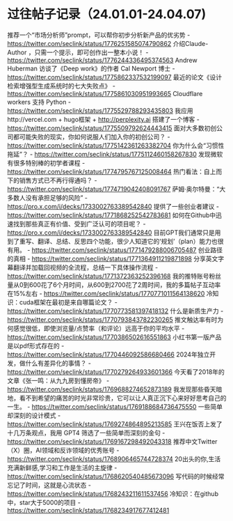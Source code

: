 # 过往帖子记录（24.01.01-24.04.07)

推荐一个“市场分析师”prompt，可以帮你初步分析新产品的优劣势 - https://twitter.com/seclink/status/1776251585074790862
介绍Claude-Author ，只需一个提示，即可创作出一整本小说！ - https://twitter.com/seclink/status/1776244336495374563
Andrew Huberman 访谈了《Deep work》的作者 Cal Newport 博士 - https://twitter.com/seclink/status/1775862337532199097
最近的论文《设计检索增强型生成系统时的七大失败点》 - https://twitter.com/seclink/status/1775861030951993665
Cloudflare workers 支持 Python - https://twitter.com/seclink/status/1775529788293435803
我应用http://vercel.com + hugo框架 + http://perplexity.ai 搭建了一个博客 - https://twitter.com/seclink/status/1775509792624443415
面对大多数初创公司都可能失败的现实，你如何说服人们加入你的初创公司？ - https://twitter.com/seclink/status/1775142361263382704
你为什么会“习惯性拖延”？ - https://twitter.com/seclink/status/1775112460158267830
发现微软有很多特别棒的初学者课程 - https://twitter.com/seclink/status/1774795767125008464
热门看法：自上而下的销售方式已不再行得通吗？ - https://twitter.com/seclink/status/1774719042408091767
萨姆·奥尔特曼：“大多数人没有承担足够的风险” - https://pro.x.com/i/decks/1733002763389542840
提供了一些创业者建议 - https://twitter.com/seclink/status/1771868252542783681
如何在Github中迅速找到那些真正有价值、受到广泛认可的项目呢？ - https://pro.x.com/i/decks/1733002763389542840
目前GPT我们通常只是用到了重写、翻译、总结、反思四个功能，很少人知道它的‘规划’（plan）能力也很有用。  - https://twitter.com/seclink/status/1771479288006705487
创业路径的真相 - https://twitter.com/seclink/status/1771364911219871898
分享英文字幕翻译并加载回视频的全流程，总结一下具体操作流程 - https://twitter.com/seclink/status/1771372363252396168
我的推特账号粉丝量从0到600花了6个月时间，从600到2700花了2周时间，我的多篇帖子互动率在15%左右 - https://twitter.com/seclink/status/1770771011564138620
冷知识：cuda框架在最初是来自哪篇论文？ - https://twitter.com/seclink/status/1770773581397418132
什么是新质生产力 - https://twitter.com/seclink/status/1770793843782230265
推文触达率有时为何感觉很低，即使浏览量/点赞率（和评论）远高于你的平均水平 - https://twitter.com/seclink/status/1770386502616551863
小红书第一版产品是以pdf形式存在的 - https://twitter.com/seclink/status/1770446092586680466
2024年独立开发，做什么有差异化的事情？ - https://twitter.com/seclink/status/1770279264933601366
今天看了2018年的文章《张一鸣：从九九房到懂房帝》 - https://twitter.com/seclink/status/1769688274652873189
我发现那些昏天暗地，看不到希望的痛苦的时光非常珍贵，它可以让人真正沉下心来好好思考自己的一生。 - https://twitter.com/seclink/status/1769188684736475550
一些简单却深刻的设计模式 - https://twitter.com/seclink/status/1769274864895213585
王兴在饭否上发了十几万条观点，我用 GPT4 筛选了一些简单而深刻的金句 - https://twitter.com/seclink/status/1769167298492043318
推荐中文Twitter（X）圈，AI领域和反诈领域的优秀账号 - https://twitter.com/seclink/status/1768906465744728374
20出头的你,生活充满新鲜感,学习和工作是生活的主旋律 - https://twitter.com/seclink/status/1768620540485673096
写代码的时候经常忘记了时间，这就是心流状态 - https://twitter.com/seclink/status/1768243211611537456
冷知识：在github中，star大于5000的项目 - https://twitter.com/seclink/status/1768234917677412481
